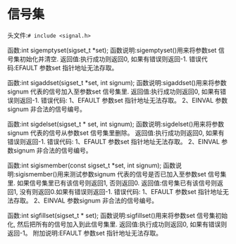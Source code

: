 # 信号集

头文件:`# include <signal.h>`

函数:int sigemptyset(sigset_t *set);
函数说明:sigemptyset()用来将参数set 信号集初始化并清空.
返回值:执行成功则返回0, 如果有错误则返回-1.
错误代码:EFAULT 参数set 指针地址无法存取。

函数:int sigaddset(sigset_t *set, int signum);
函数说明:sigaddset()用来将参数signum 代表的信号加入至参数set 信号集里.
返回值:执行成功则返回0, 如果有错误则返回-1.
错误代码:
1、EFAULT 参数set 指针地址无法存取。
2、EINVAL 参数signum 非合法的信号编号。

函数:int sigdelset(sigset_t * set, int signum);
函数说明:sigdelset()用来将参数signum 代表的信号从参数set 信号集里删除。
返回值:执行成功则返回0, 如果有错误则返回-1.
错误代码:
1、EFAULT 参数set 指针地址无法存取。
2、EINVAL 参数signum 非合法的信号编号。

函数:int sigismember(const sigset_t *set, int signum);
函数说明:sigismember()用来测试参数signum 代表的信号是否已加入至参数set 信号集里. 如果信号集里已有该信号则返回1, 否则返回0.
返回值:信号集已有该信号则返回1, 没有则返回0.如果有错误则返回-1.
错误代码:
1、EFAULT 参数set 指针地址无法存取。
2、EINVAL 参数signum 非合法的信号编号。

函数:int sigfillset(sigset_t * set);
函数说明:sigfillset()用来将参数set 信号集初始化, 然后把所有的信号加入到此信号集里.
返回值:执行成功则返回0, 如果有错误则返回-1。
附加说明:EFAULT 参数set 指针地址无法存取。
